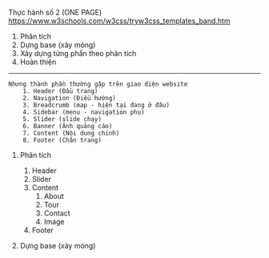 Thực hành số 2 (ONE PAGE)
https://www.w3schools.com/w3css/tryw3css_templates_band.htm

1. Phân tích
2. Dựng base (xây móng)
3. Xây dựng từng phần theo phân tích
4. Hoàn thiện

_________________________________________________________________________

    Nhưng thành phần thường gặp trên giao diện website
        1. Header (Đầu trang)
        2. Navigation (Điều hướng)
        3. Breadcrumb (map - hiện tại đang ở đâu)
        4. Sidebar (menu - navigation phụ)
        5. Slider (slide chạy)
        6. Banner (Ảnh quảng cáo)
        7. Content (Nội dung chính)
        8. Footer (Chân trang)
    
1. Phân tích
    1. Header
    2. Slider
    3. Content
        1. About
        2. Tour
        3. Contact
        4. Image
    4. Footer

2. Dựng base (xây móng)
    